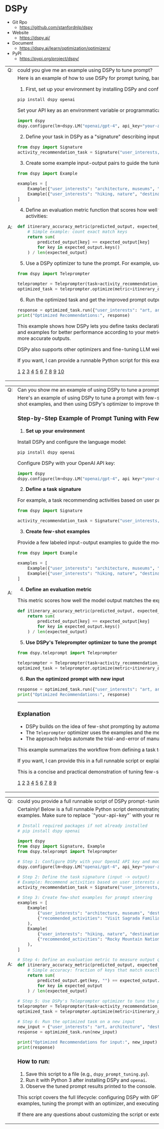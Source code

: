 # DSPy

- Git Rpo
  - https://github.com/stanfordnlp/dspy
- Website
  - https://dspy.ai/
- Document
  - https://dspy.ai/learn/optimization/optimizers/
- PyPI
  - https://pypi.org/project/dspy/


<table><tr><td>Q:</td><td>
<!-- add your Prompt bellow-->
could you give me an example using DSPy to tune prompt?
</td></tr><tr><td>A:</td><td>
<!-- add Chatbot Response bellow-->
Here is an example of how to use DSPy for prompt tuning, based on Python code and concepts from DSPy tutorials and documentation:

1. First, set up your environment by installing DSPy and configuring your OpenAI API key:

```python
pip install dspy openai
```

Set your API key as an environment variable or programmatically:

```python
import dspy
dspy.configure(lm=dspy.LM("openai/gpt-4", api_key="your-api-key"))
```

2. Define your task in DSPy as a "signature" describing input and output. For example, for a task that recommends activities based on user interests and destination:

```python
from dspy import Signature
activity_recommendation_task = Signature("user_interests, destination -> recommended_activities")
```

3. Create some example input-output pairs to guide the tuning (DSPy calls them "Examples"), e.g.,

```python
from dspy import Example

examples = [
    Example({"user_interests": "architecture, museums", "destination": "Barcelona"}, {"recommended_activities": "Visit Sagrada Familia, Picasso Museum"}),
    Example({"user_interests": "hiking, nature", "destination": "Denver"}, {"recommended_activities": "Rocky Mountain National Park hike, Garden of the Gods"}),
]
```

4. Define an evaluation metric function that scores how well the model output matches expected output. For instance, a simple accuracy metric comparing recommended activities:

```python
def itinerary_accuracy_metric(predicted_output, expected_output):
    # Simple example: count exact match keys
    return sum(
        predicted_output[key] == expected_output[key]
        for key in expected_output.keys()
    ) / len(expected_output)
```

5. Use a DSPy optimizer to tune the prompt. For example, use the MIPRO optimizer which optimizes the initial prompt and generates few-shot examples:

```python
from dspy import Teleprompter

teleprompter = Teleprompter(task=activity_recommendation_task, examples=examples)
optimized_task = teleprompter.optimize(metric=itinerary_accuracy_metric)
```

6. Run the optimized task and get the improved prompt output:

```python
response = optimized_task.run({"user_interests": "art, architecture", "destination": "Rome"})
print("Optimized Recommendations:", response)
```

This example shows how DSPy lets you define tasks declaratively, provides few-shot examples, and uses optimizers like MIPRO to automatically tune the prompt instructions and examples for better performance according to your metric. The optimization process can use a small set of examples and iteratively improve prompt quality to produce more accurate outputs.

DSPy also supports other optimizers and fine-tuning LLM weights, but prompt tuning with MIPRO is a straightforward starting point.

If you want, I can provide a runnable Python script for this example or help you customize it for your specific use case. Let me know!

[1](https://suyogdahal.com.np/posts/dspy-prompt-tuning/)
[2](https://dspy.ai)
[3](https://dev.to/ashokan/a-beginner-friendly-tutorial-using-dspy-to-enhance-prompt-engineering-with-openai-apis-1nbn)
[4](https://www.youtube.com/watch?v=_ROckQHGHsU)
[5](https://dspy.ai/learn/optimization/optimizers/)
[6](https://msazure.club/automated-prompt-optimization-in-dspy-mechanisms-algorithms-and-observability/)
[7](https://adasci.org/dspy-streamlining-llm-prompt-optimization/)
[8](https://www.youtube.com/watch?v=BrvVheleOqc)
[9](https://www.dbreunig.com/2024/12/12/pipelines-prompt-optimization-with-dspy.html)
[10](https://www.digitalocean.com/community/tutorials/prompting-with-dspy)
</td></tr></table>

<table><tr><td>Q:</td><td>
<!-- add your Prompt bellow-->
Can you show me an example of using DSPy to tune a prompt with few-shot examples
</td></tr><tr><td>A:</td><td>
<!-- add Chatbot Response bellow-->
Here's an example of using DSPy to tune a prompt with few-shot examples. This process involves defining a task with input-output specifications, providing a set of few-shot examples, and then using DSPy's optimizer to improve the prompt quality based on a metric.

### Step-by-Step Example of Prompt Tuning with Few-Shot Examples in DSPy

1. **Set up your environment**

Install DSPy and configure the language model:

```python
pip install dspy openai
```

Configure DSPy with your OpenAI API key:

```python
import dspy
dspy.configure(lm=dspy.LM("openai/gpt-4", api_key="your-api-key"))
```

2. **Define a task signature**

For example, a task recommending activities based on user preferences and destination:

```python
from dspy import Signature

activity_recommendation_task = Signature("user_interests, destination -> recommended_activities")
```

3. **Create few-shot examples**

Provide a few labeled input-output examples to guide the model:

```python
from dspy import Example

examples = [
    Example({"user_interests": "architecture, museums", "destination": "Barcelona"}, {"recommended_activities": "Visit Sagrada Familia, Picasso Museum"}),
    Example({"user_interests": "hiking, nature", "destination": "Denver"}, {"recommended_activities": "Rocky Mountain National Park hike, Garden of the Gods"}),
]
```

4. **Define an evaluation metric**

This metric scores how well the model output matches the expected output. For example:

```python
def itinerary_accuracy_metric(predicted_output, expected_output):
    return sum(
        predicted_output[key] == expected_output[key]
        for key in expected_output.keys()
    ) / len(expected_output)
```

5. **Use DSPy's Teleprompter optimizer to tune the prompt**

```python
from dspy.teleprompt import Teleprompter

teleprompter = Teleprompter(task=activity_recommendation_task, examples=examples)
optimized_task = teleprompter.optimize(metric=itinerary_accuracy_metric)
```

6. **Run the optimized prompt with new input**

```python
response = optimized_task.run({"user_interests": "art, architecture", "destination": "Rome"})
print("Optimized Recommendations:", response)
```

***

### Explanation

- DSPy builds on the idea of few-shot prompting by automatically selecting, optimizing, and incorporating few-shot examples into the prompt to improve output quality.
- The `Teleprompter` optimizer uses the examples and the metric to iteratively tune the prompt content for better accuracy.
- The approach helps automate the trial-and-error of manual prompt crafting by making prompt optimization systematic and data-driven.

This example summarizes the workflow from defining a task to getting improved prompt results using few-shot examples and optimization in DSPy.

If you want, I can provide this in a full runnable script or explain how to customize it for other tasks.

This is a concise and practical demonstration of tuning few-shot prompts using DSPy based on current DSPy usage and documentation.[1][4][6]

[1](https://dspy.ai/learn/optimization/optimizers/)
[2](https://www.digitalocean.com/community/tutorials/prompting-with-dspy)
[3](https://www.youtube.com/watch?v=0gYMqFYRtDI)
[4](https://dev.to/ashokan/a-beginner-friendly-tutorial-using-dspy-to-enhance-prompt-engineering-with-openai-apis-1nbn)
[5](https://arize.com/blog/prompt-optimization-few-shot-prompting/)
[6](https://msazure.club/automated-prompt-optimization-in-dspy-mechanisms-algorithms-and-observability/)
[7](https://www.dbreunig.com/2024/12/12/pipelines-prompt-optimization-with-dspy.html)
[8](https://towardsdatascience.com/automating-prompt-engineering-with-dspy-and-haystack-926a637a3f43/)
[9](https://dspy.ai)
</td></tr></table>

<table><tr><td>Q:</td><td>
<!-- add your Prompt bellow-->
could you provide a full runnable script of DSPy prompt-tuning?
</td></tr><tr><td>A:</td><td>
<!-- add Chatbot Response bellow-->
Certainly! Below is a full runnable Python script demonstrating DSPy prompt tuning with few-shot examples. Make sure to replace `"your-api-key"` with your real OpenAI API key before running.

```python
# Install required packages if not already installed
# pip install dspy openai

import dspy
from dspy import Signature, Example
from dspy.teleprompt import Teleprompter

# Step 1: Configure DSPy with your OpenAI API key and model
dspy.configure(lm=dspy.LM("openai/gpt-4", api_key="your-api-key"))

# Step 2: Define the task signature (input -> output)
# Example: Recommend activities based on user interests and destination
activity_recommendation_task = Signature("user_interests, destination -> recommended_activities")

# Step 3: Create few-shot examples for prompt steering
examples = [
    Example(
        {"user_interests": "architecture, museums", "destination": "Barcelona"},
        {"recommended_activities": "Visit Sagrada Familia, Picasso Museum"}
    ),
    Example(
        {"user_interests": "hiking, nature", "destination": "Denver"},
        {"recommended_activities": "Rocky Mountain National Park hike, Garden of the Gods"}
    ),
]

# Step 4: Define an evaluation metric to measure output quality
def itinerary_accuracy_metric(predicted_output, expected_output):
    # Simple accuracy: fraction of keys that match exactly
    return sum(
        predicted_output.get(key, "") == expected_output.get(key, "")
        for key in expected_output
    ) / len(expected_output)

# Step 5: Use DSPy's Teleprompter optimizer to tune the prompt with examples
teleprompter = Teleprompter(task=activity_recommendation_task, examples=examples)
optimized_task = teleprompter.optimize(metric=itinerary_accuracy_metric)

# Step 6: Run the optimized task on a new input
new_input = {"user_interests": "art, architecture", "destination": "Rome"}
response = optimized_task.run(new_input)

print("Optimized Recommendations for input:", new_input)
print(response)
```

### How to run:

1. Save this script to a file (e.g., `dspy_prompt_tuning.py`).
2. Run it with Python 3 after installing DSPy and `openai`.
3. Observe the tuned prompt results printed to the console.

This script covers the full lifecycle: configuring DSPy with GPT-4, defining your task, providing few-shot examples, tuning the prompt with an optimizer, and executing the improved prompt on new data.

If there are any questions about customizing the script or extending it, just ask!
</td></tr></table>